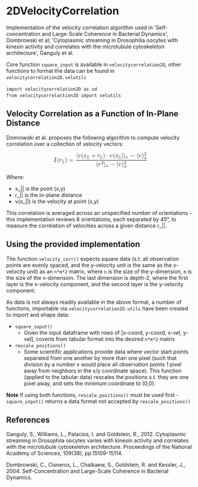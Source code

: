 # 2DVelocityCorrelation

Implementation of the velocity correlation algorithm used in 'Self-concentration and Large-Scale Coherence in Bacterial Dynamics', Dombrowski et al; 'Cytoplasmic streaming in Drosophilia oocytes with kinesin activity and correlates with the microtubule cytoskeleton architecture', Ganguly et al.

Core function `square_input` is available in `velocitycorrelation2D`, other functions to format the data can be found in `velocitycorrelation2D.velutils`

`import velocitycorrelation2D as vd`  
`from velocitycorrelaction2D import velutils`


## Velocity Correlation as a Function of In-Plane Distance

Domrowski et al. proposes the following algorithm to compute velocity correlation over a collection of velocity vectors:
<p align="center">
  <img src = "READMEAssets\correlation_eq.png" alt="I(r_{||}) = \frac{\langle v(x_{||}+r_{||})\cdot v(x_{||})\rangle_x - \langle v \rangle^{2}_x}{\langle v^2\rangle_x - \langle v \rangle^{2}_x}"/>
</p>

Where:
 - x_|| is the point (x,y)
 - r_|| is the in-plane distance
 - v(x_||) is the velocity at point (x,y)

This correlation is averaged across an unspecified number of orientations - this implementation reviews 8 orientations, each separated by 45°, to measure the correlation of velocities across a given distance r_||.

## Using the provided implementation
The function `velocity_corr()` expects square data (s.t. all observation points are evenly spaced, and the y-velocity unit is the same as the x-velocity unit) as an `n*m*2` matrix, where `n` is the size of the y-dimension, `m` is the size of the x-dimension. The last dimension is depth-2, where the first layer is the x-velocity component, and the second layer is the y-velocity component.

As data is not always readily available in the above format, a number of functions, importable via `velocitycorrelation2D.utils` have been created to import and shape data:
- `square_input()`
  - Given the input dataframe with rows of [x-coord, y-coord, x-vel, y-vel], coverts from tabular format into the desired `n*m*2` matrix
- `rescale_positions()`
  - Some scientific applications provide data where vector start points separated from one another by more than one pixel (such that division by a number *x* would place all observation points 1 pixel away from neighbors in the x/y coordinate space). This function (applied to the tabular data) rescales the positions s.t. they are one pixel away, and sets the minimum coordinate to (0,0).

**Note** If using both functions, `rescale_positions()` must be used first - `square_input()` returns a data format not accepted by `rescale_positions()`

## References

Ganguly, S., Williams, L., Palacios, I. and Goldstein, R., 2012. Cytoplasmic streaming in Drosophila oocytes varies with kinesin activity and correlates with the microtubule cytoskeleton architecture. Proceedings of the National Academy of Sciences, 109(38), pp.15109-15114.

Dombrowski, C., Cisneros, L., Chatkaew, S., Goldstein, R. and Kessler, J., 2004. Self-Concentration and Large-Scale Coherence in Bacterial Dynamics.
